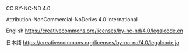 CC BY-NC-ND 4.0

Attribution-NonCommercial-NoDerivs 4.0 International 

English
https://creativecommons.org/licenses/by-nc-nd/4.0/legalcode.en

日本語
https://creativecommons.org/licenses/by-nc-nd/4.0/legalcode.ja

